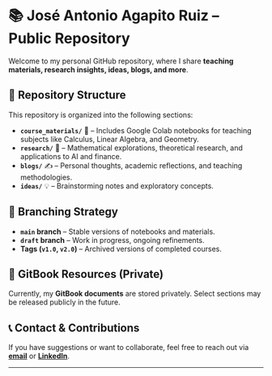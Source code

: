 # 📚 José Antonio Agapito Ruiz – Public Repository  

Welcome to my personal GitHub repository, where I share **teaching materials, research insights, ideas, blogs, and more**.  

## 📂 Repository Structure  
This repository is organized into the following sections:  

- **`course_materials/`** 📖 – Includes Google Colab notebooks for teaching subjects like Calculus, Linear Algebra, and Geometry.  
- **`research/`** 🔬 – Mathematical explorations, theoretical research, and applications to AI and finance.  
- **`blogs/`** ✍ – Personal thoughts, academic reflections, and teaching methodologies.  
- **`ideas/`** 💡 – Brainstorming notes and exploratory concepts.  

## 🔄 Branching Strategy  
- **`main` branch** – Stable versions of notebooks and materials.  
- **`draft` branch** – Work in progress, ongoing refinements.  
- **Tags (`v1.0`, `v2.0`)** – Archived versions of completed courses.  

## 📌 GitBook Resources (Private)  
Currently, my **GitBook documents** are stored privately. Select sections may be released publicly in the future.  

## 📞 Contact & Contributions  
If you have suggestions or want to collaborate, feel free to reach out via **[email](mailto:jarpepe2@gmail.com)** or **[LinkedIn](www.linkedin.com/in/josé-antonio-agapito-ruiz-138a826)**.  

---
